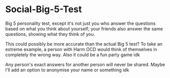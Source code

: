 # Social-Big-5-Test
Big 5 personality test, except it's not just you who answer the questions based on what you think about yourself; your friends also answer the same questions, showing what they think of you.

This could possibly be more accurate than the actual Big 5 test? To take an extreme example, a person with Harm OCD would think of themselves in completely the wrong way. Also it could be a fun party game idk

Any person's exact answers for another person will never be shared. Maybe I'll add an option to anonymise your name or something idk
